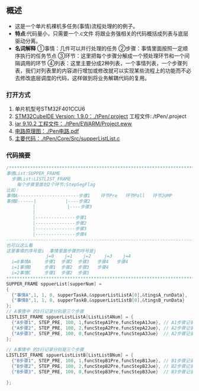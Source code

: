 ## 概述

- 这是一个单片机裸机多任务(事情)流程处理的的例子。
- **特点**:代码量小，只需要一个.c文件 将跟业务强相关的代码概括成列表与底层驱动分离。
- **名词解释**
     ①事情：几件可以并行处理的任务
     ②步骤：事情里面按照一定顺序执行的任务节点
     ③环节：这里把每个步骤分解成一个预处理环节和一个间隔调用的环节
     ④列表：这里主要分成2种列表，一个事情列表，一个步骤列表，我们对列表里的内容进行增加或修改就可以实现某些流程上的功能而不必去修改底层调度的代码，这样做到将业务解耦代码的复用。

### 打开方式

1. 单片机型号STM32F401CCU6
2. [STM32CubeIDE Version: 1.9.0：./tPen/.project](./tPen/.project)   工程文件:./tPen/.project
3. [iar 9.10.2 工程文件：./tPen/EWARM/Project.eww](./tPen/EWARM/Project.eww) 
4. [电路原理图：./Pen电路.pdf](./Pen电路.pdf) 
5. [主要代码：./tPen/Core/Src/supperListList.c](./tPen/Core/Src/supperListList.c)

### 代码摘要

```C
/********************************************************************************
事情List:SUPPER_FRAME
  步骤List:LISTLIST_FRAME
    每个步骤里面划2个环节:StepSegFlag
比如：
事情A-----------------------步骤1    环节Pre   环节Poll   环节JUMP  
事情B------|           |----步骤2
          |            |----步骤3
          |
          |---------------步骤1
          |---------------步骤2
          |---------------步骤3
          |---------------步骤4
--------------------------------------------------------------------------------
也可以这么看
这里事情的序号是i  事情里面步骤的呼号是j
               j=0    j=1    j=2     j=3    j=4
  i=0事情A     步骤1  步骤2  步骤3   步骤4   步骤4
  i=1事情B     步骤1  步骤2  步骤3   步骤4
  i=2事情C     步骤1  步骤2  步骤3  
********************************************************************************/
SUPPER_FRAME sppuerList[supperNum] =
{
  {"事情A",1, 1, 0, supperTaskA,&sppuerListListA[0],&tingsA_runData},
  {"事情B",1, 1, 0, supperTaskB,&sppuerListListB[0],&tingsB_runData}
};
// A事情中 的3行记录分别是三个步骤
LISTLIST_FRAME sppuerListListA[ListListANum] = {
  {"A步骤1", STEP_PRE, 100, 1,funcStepA1Pre,funcStepA1Jue}, // A1步骤记录体
  {"A步骤2", STEP_PRE, 100, 2,funcStepA2Pre,funcStepA2Jue}, // A2步骤记录体
  {"A步骤3", STEP_PRE, 100, 0,funcStepA3Pre,funcStepA3Jue}  // A2步骤记录体
};

// A事情中 的3行记录分别是三个步骤
LISTLIST_FRAME sppuerListListB[ListListBNum] = {
  {"B步骤1", STEP_PRE, 100, 1,funcStepB1Pre,funcStepB1Jue}, // B1步骤记录体
  {"B步骤2", STEP_PRE, 100, 2,funcStepB2Pre,funcStepB2Jue}, // B2步骤记录体
  {"B步骤3", STEP_PRE, 100, 0,funcStepB3Pre,funcStepB3Jue}  // B3步骤记录体

};
```
